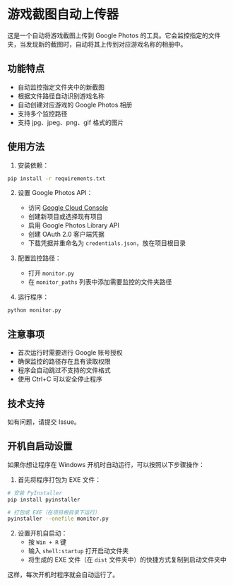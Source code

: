 # 游戏截图自动上传器

这是一个自动将游戏截图上传到 Google Photos 的工具。它会监控指定的文件夹，当发现新的截图时，自动将其上传到对应游戏名称的相册中。

## 功能特点

- 自动监控指定文件夹中的新截图
- 根据文件路径自动识别游戏名称
- 自动创建对应游戏的 Google Photos 相册
- 支持多个监控路径
- 支持 jpg、jpeg、png、gif 格式的图片

## 使用方法

1. 安装依赖：
```bash
pip install -r requirements.txt
```

2. 设置 Google Photos API：
   - 访问 [Google Cloud Console](https://console.cloud.google.com/)
   - 创建新项目或选择现有项目
   - 启用 Google Photos Library API
   - 创建 OAuth 2.0 客户端凭据
   - 下载凭据并重命名为 `credentials.json`，放在项目根目录

3. 配置监控路径：
   - 打开 `monitor.py`
   - 在 `monitor_paths` 列表中添加需要监控的文件夹路径

4. 运行程序：
```bash
python monitor.py
```

## 注意事项

- 首次运行时需要进行 Google 账号授权
- 确保监控的路径存在且有读取权限
- 程序会自动跳过不支持的文件格式
- 使用 Ctrl+C 可以安全停止程序

## 技术支持

如有问题，请提交 Issue。

## 开机自启动设置

如果你想让程序在 Windows 开机时自动运行，可以按照以下步骤操作：

1. 首先将程序打包为 EXE 文件：
```bash
# 安装 PyInstaller
pip install pyinstaller

# 打包成 EXE（在项目根目录下运行）
pyinstaller --onefile monitor.py
```

2. 设置开机自启动：
   - 按 `Win + R` 键
   - 输入 `shell:startup` 打开启动文件夹
   - 将生成的 EXE 文件（在 `dist` 文件夹中）的快捷方式复制到启动文件夹中

这样，每次开机时程序就会自动运行了。